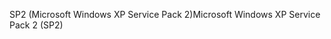 <span data-ttu-id="6afd9-101">SP2 (Microsoft Windows XP Service Pack 2)</span><span class="sxs-lookup"><span data-stu-id="6afd9-101">Microsoft Windows XP Service Pack 2 (SP2)</span></span>